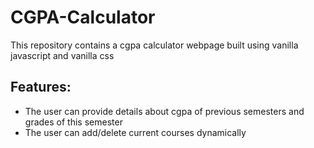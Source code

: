 # CGPA-Calculator
This repository contains a cgpa calculator webpage built using vanilla javascript and vanilla css
## Features:
- The user can provide details about cgpa of previous semesters and grades of this semester
- The user can add/delete current courses dynamically
